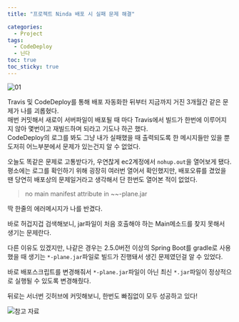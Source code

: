 ```yaml
---
title: "프로젝트 Ninda 배포 시 실패 문제 해결"

categories:
  - Project
tags:
  - CodeDeploy
  - 닌다
toc: true
toc_sticky: true
---
```


![01](https://user-images.githubusercontent.com/68958979/132091575-a4e8cc25-0103-49db-98c5-e354a7af2fbe.png)

Travis 및 CodeDeploy를 통해 배포 자동화한 뒤부터 지금까지 거진 3개월간 같은 문제가 나를 괴롭혔다.  
매번 커밋해서 새로이 서버파일이 배포될 때 마다 Travis에서 빌드가 한번에 이루어지지 않아 몇번이고 재빌드하며 되라고 기도나 하곤 했다.  
CodeDeploy의 로그를 봐도 그냥 내가 실패했을 때 출력되도록 한 메시지들만 있을 뿐 도저히 어느부분에서 문제가 있는건지 알 수 없었다.

오늘도 똑같은 문제로 고통받다가, 우연찮게 ec2계정에서 `nohup.out`을 열어보게 됐다. 평소에는 로그를 확인하기 위해 굉장히 여러번 열어서 확인했지만, 배포오류를 겼었을 땐 당연히 배포상의 문제일거라고 생각해서 단 한번도 열어본 적이 없었다.

> no main manifest attribute in ~~-plane.jar

딱 한줄의 에러메시지가 나를 반겼다.

바로 허겁지겁 검색해보니, jar파일이 처음 호출해야 하는 Main메소드를 찾지 못해서 생기는 문제란다.

다른 이유도 있겠지만, 나같은 경우는 2.5.0버전 이상의 Spring Boot를 gradle로 사용했을 때 생기는 `*-plane.jar`파일로 빌드가 진행돼서 생긴 문제였던걸 알 수 있었다.  

바로 배포스크립트를 변경해줘서 `*-plane.jar`파일이 아닌 최신 `*.jar`파일이 정상적으로 실행될 수 있도록 변경해줬다.

뒤로는 서너번 깃허브에 커밋해보니, 한번도 빠짐없이 모두 성공하고 있다!


![참고 자료](https://dongjuppp.tistory.com/87)